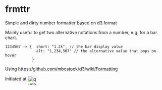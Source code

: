 frmttr
======

Simple and dirty number formatter based on d3.format


Mainly useful to get two alternative notations from a number, e.g. for a bar chart.

```
1234567 -> {  short: "1.2k", // the bar display value
              alt: "1,234,567" // the alternative value that pops on hover
            }
```

Using https://github.com/mbostock/d3/wiki/Formatting

Initiated at <img src="https://www.qunb.com/public/src/img/brand/qunbsmall.png" height="30" align="middle" alt="qunb">

